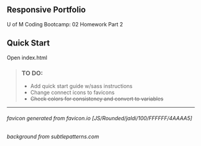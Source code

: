 ## Responsive Portfolio
U of M Coding Bootcamp: 02 Homework Part 2

## Quick Start
Open index.html


> ### TO DO:
> - Add quick start guide w/sass instructions
> - Change connect icons to favicons
> - ~~Check colors for consistency and convert to variables~~

------

###### favicon generated from favicon.io [JS/Rounded/jaldi/100/FFFFFF/4AAAA5]
###### background from subtlepatterns.com
